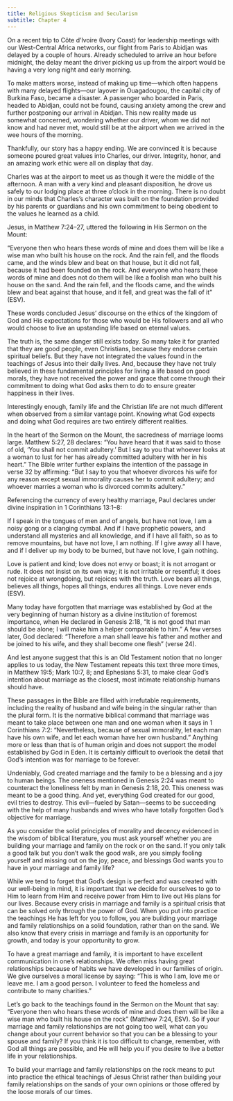 ```yaml
---
title: Religious Skepticism and Secularism
subtitle: Chapter 4
---
```


On a recent trip to Côte d’Ivoire (Ivory Coast) for leadership meetings with our West-Central Africa networks, our flight from Paris to Abidjan was delayed by a couple of hours. Already scheduled to arrive an hour before midnight, the delay meant the driver picking us up from the airport would be having a very long night and early morning.

To make matters worse, instead of making up time—which often happens with many delayed flights—our layover in Ouagadougou, the capital city of Burkina Faso, became a disaster. A passenger who boarded in Paris, headed to Abidjan, could not be found, causing anxiety among the crew and further postponing our arrival in Abidjan. This new reality made us somewhat concerned, wondering whether our driver, whom we did not know and had never met, would still be at the airport when we arrived in the wee hours of the morning.

Thankfully, our story has a happy ending. We are convinced it is because someone poured great values into Charles, our driver. Integrity, honor, and an amazing work ethic were all on display that day.

Charles was at the airport to meet us as though it were the middle of the afternoon. A man with a very kind and pleasant disposition, he drove us safely to our lodging place at three o’clock in the morning. There is no doubt in our minds that Charles’s character was built on the foundation provided by his parents or guardians and his own commitment to being obedient to the values he learned as a child.

Jesus, in Matthew 7:24–27, uttered the following in His Sermon on the Mount:

“Everyone then who hears these words of mine and does them will be like a wise man who built his house on the rock. And the rain fell, and the floods came, and the winds blew and beat on that house, but it did not fall, because it had been founded on the rock. And everyone who hears these words of mine and does not do them will be like a foolish man who built his house on the sand. And the rain fell, and the floods came, and the winds blew and beat against that house, and it fell, and great was the fall of it” (ESV).

These words concluded Jesus’ discourse on the ethics of the kingdom of God and His expectations for those who would be His followers and all who would choose to live an upstanding life based on eternal values.

The truth is, the same danger still exists today. So many take it for granted that they are good people, even Christians, because they endorse certain spiritual beliefs. But they have not integrated the values found in the teachings of Jesus into their daily lives. And, because they have not truly believed in these fundamental principles for living a life based on good morals, they have not received the power and grace that come through their commitment to doing what God asks them to do to ensure greater happiness in their lives.

Interestingly enough, family life and the Christian life are not much different when observed from a similar vantage point. Knowing what God expects and doing what God requires are two entirely different realities.

In the heart of the Sermon on the Mount, the sacredness of marriage looms large. Matthew 5:27, 28 declares: “You have heard that it was said to those of old, ‘You shall not commit adultery.’ But I say to you that whoever looks at a woman to lust for her has already committed adultery with her in his heart.” The Bible writer further explains the intention of the passage in verse 32 by affirming: “But I say to you that whoever divorces his wife for any reason except sexual immorality causes her to commit adultery; and whoever marries a woman who is divorced commits adultery.”

Referencing the currency of every healthy marriage, Paul declares under divine inspiration in 1 Corinthians 13:1–8:

If I speak in the tongues of men and of angels, but have not love, I am a noisy gong or a clanging cymbal. And if I have prophetic powers, and understand all mysteries and all knowledge, and if I have all faith, so as to remove mountains, but have not love, I am nothing. If I give away all I have, and if I deliver up my body to be burned, but have not love, I gain nothing.

Love is patient and kind; love does not envy or boast; it is not arrogant or rude. It does not insist on its own way; it is not irritable or resentful; it does not rejoice at wrongdoing, but rejoices with the truth. Love bears all things, believes all things, hopes all things, endures all things. Love never ends (ESV).

Many today have forgotten that marriage was established by God at the very beginning of human history as a divine institution of foremost importance, when He declared in Genesis 2:18, “It is not good that man should be alone; I will make him a helper comparable to him.” A few verses later, God declared: “Therefore a man shall leave his father and mother and be joined to his wife, and they shall become one flesh” (verse 24).

And lest anyone suggest that this is an Old Testament notion that no longer applies to us today, the New Testament repeats this text three more times, in Matthew 19:5; Mark 10:7, 8; and Ephesians 5:31, to make clear God’s intention about marriage as the closest, most intimate relationship humans should have.

These passages in the Bible are filled with irrefutable requirements, including the reality of husband and wife being in the singular rather than the plural form. It is the normative biblical command that marriage was meant to take place between one man and one woman when it says in 1 Corinthians 7:2: “Nevertheless, because of sexual immorality, let each man have his own wife, and let each woman have her own husband.” Anything more or less than that is of human origin and does not support the model established by God in Eden. It is certainly difficult to overlook the detail that God’s intention was for marriage to be forever.

Undeniably, God created marriage and the family to be a blessing and a joy to human beings. The oneness mentioned in Genesis 2:24 was meant to counteract the loneliness felt by man in Genesis 2:18, 20. This oneness was meant to be a good thing. And yet, everything God created for our good, evil tries to destroy. This evil—fueled by Satan—seems to be succeeding with the help of many husbands and wives who have totally forgotten God’s objective for marriage.

As you consider the solid principles of morality and decency evidenced in the wisdom of biblical literature, you must ask yourself whether you are building your marriage and family on the rock or on the sand. If you only talk a good talk but you don’t walk the good walk, are you simply fooling yourself and missing out on the joy, peace, and blessings God wants you to have in your marriage and family life?

While we tend to forget that God’s design is perfect and was created with our well-being in mind, it is important that we decide for ourselves to go to Him to learn from Him and receive power from Him to live out His plans for our lives. Because every crisis in marriage and family is a spiritual crisis that can be solved only through the power of God. When you put into practice the teachings He has left for you to follow, you are building your marriage and family relationships on a solid foundation, rather than on the sand. We also know that every crisis in marriage and family is an opportunity for growth, and today is your opportunity to grow.

To have a great marriage and family, it is important to have excellent communication in one’s relationships. We often miss having great relationships because of habits we have developed in our families of origin. We give ourselves a moral license by saying: “This is who I am, love me or leave me. I am a good person. I volunteer to feed the homeless and contribute to many charities.”

Let’s go back to the teachings found in the Sermon on the Mount that say: “Everyone then who hears these words of mine and does them will be like a wise man who built his house on the rock” (Matthew 7:24, ESV). So if your marriage and family relationships are not going too well, what can you change about your current behavior so that you can be a blessing to your spouse and family? If you think it is too difficult to change, remember, with God all things are possible, and He will help you if you desire to live a better life in your relationships.

To build your marriage and family relationships on the rock means to put into practice the ethical teachings of Jesus Christ rather than building your family relationships on the sands of your own opinions or those offered by the loose morals of our times.